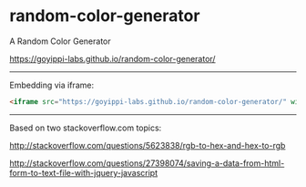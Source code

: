 # random-color-generator
A Random Color Generator

https://goyippi-labs.github.io/random-color-generator/

---

Embedding via iframe:

```html
<iframe src="https://goyippi-labs.github.io/random-color-generator/" width="100%" height="480" frameborder="0"></iframe>
```

---

Based on two stackoverflow.com topics:

http://stackoverflow.com/questions/5623838/rgb-to-hex-and-hex-to-rgb

http://stackoverflow.com/questions/27398074/saving-a-data-from-html-form-to-text-file-with-jquery-javascript